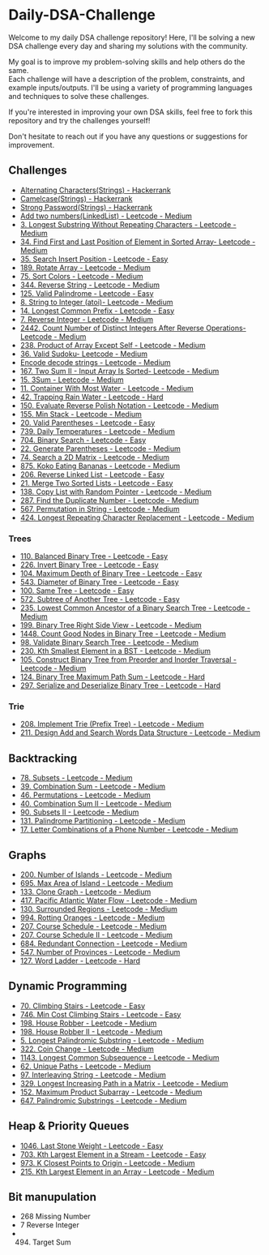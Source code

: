# Daily-DSA-Challenge

Welcome to my daily DSA challenge repository! Here, I'll be solving a new DSA challenge every day and sharing my
solutions with the community.

My goal is to improve my problem-solving skills and help others do the same.  
Each challenge will have a description of the problem, constraints, and example inputs/outputs. I'll be using a variety
of programming languages and techniques to solve these challenges.

If you're interested in improving your own DSA skills, feel free to fork this repository and try the challenges
yourself!

Don't hesitate to reach out if you have any questions or suggestions for improvement.

## Challenges
- <a href="https://www.hackerrank.com/challenges/alternating-characters/problem">Alternating Characters(Strings) -
  Hackerrank</a>
- <a href="https://www.hackerrank.com/challenges/camelcase/problem">Camelcase(Strings) - Hackerrank</a>
- <a href="https://www.hackerrank.com/challenges/strong-password/problem">Strong Password(Strings) - Hackerrank</a>
- <a href="https://leetcode.com/problems/add-two-numbers/description/">Add two numbers(LinkedList) - Leetcode -
  Medium</a>
- <a href="https://leetcode.com/problems/longest-substring-without-repeating-characters/">3. Longest Substring Without
  Repeating Characters - Leetcode - Medium</a>
- <a href="https://leetcode.com/problems/find-first-and-last-position-of-element-in-sorted-array/description/">34. Find
  First and Last Position of Element in Sorted Array- Leetcode - Medium</a>
- <a href="https://leetcode.com/problems/search-insert-position/description/">35. Search Insert Position - Leetcode -
  Easy</a>
- <a href="https://leetcode.com/problems/rotate-array/">189. Rotate Array - Leetcode - Medium</a>
- <a href="https://leetcode.com/problems/sort-colors/description/">75. Sort Colors - Leetcode - Medium</a>
- <a href="https://leetcode.com/problems/reverse-string/">344. Reverse String - Leetcode - Medium</a>
- <a href="https://leetcode.com/problems/valid-palindrome/">125. Valid Palindrome - Leetcode - Easy</a>
- <a href="https://leetcode.com/problems/string-to-integer-atoi/">8. String to Integer (atoi)- Leetcode - Medium</a>
- <a href="https://leetcode.com/problems/longest-common-prefix/">14. Longest Common Prefix - Leetcode - Easy</a>
- <a href="https://leetcode.com/problems/reverse-integer/">7. Reverse Integer - Leetcode - Medium</a>
- <a href="https://leetcode.com/problems/count-number-of-distinct-integers-after-reverse-operations/description/">2442.
  Count Number of Distinct Integers After Reverse Operations- Leetcode - Medium</a>
- <a href="https://leetcode.com/problems/product-of-array-except-self/description/">238. Product of Array Except Self -
  Leetcode - Medium</a>
- <a href="https://leetcode.com/problems/valid-sudoku/description/">36. Valid Sudoku- Leetcode - Medium</a>
- <a href="https://leetcode.com/problems/encode-and-decode-strings/">Encode decode strings - Leetcode - Medium</a>
- <a href="https://leetcode.com/problems/two-sum-ii-input-array-is-sorted/">167. Two Sum II - Input Array Is Sorted-
  Leetcode - Medium</a>
- <a href="https://leetcode.com/problems/3sum/"> 15. 3Sum - Leetcode - Medium</a>
- <a href="https://leetcode.com/problems/container-with-most-water/"> 11. Container With Most Water - Leetcode - Medium</a>
- <a href="https://leetcode.com/problems/trapping-rain-water/"> 42. Trapping Rain Water - Leetcode - Hard</a>
- <a href="https://leetcode.com/problems/evaluate-reverse-polish-notation/"> 150. Evaluate Reverse Polish Notation - Leetcode - Medium</a>
- <a href="https://leetcode.com/problems/min-stack/"> 155. Min Stack - Leetcode - Medium</a>
- <a href="https://leetcode.com/problems/valid-parentheses/"> 20. Valid Parentheses - Leetcode - Easy</a>
- <a href="https://leetcode.com/problems/daily-temperatures/"> 739. Daily Temperatures - Leetcode - Medium</a>
- <a href="https://leetcode.com/problems/binary-search"> 704. Binary Search - Leetcode - Easy</a>
- <a href="https://leetcode.com/problems/generate-parentheses"> 22. Generate Parentheses - Leetcode - Medium</a>
- <a href="https://leetcode.com/problems/search-a-2d-matrix"> 74. Search a 2D Matrix - Leetcode - Medium</a>
- <a href="https://leetcode.com/problems/koko-eating-bananas"> 875. Koko Eating Bananas - Leetcode - Medium</a>
- <a href="https://leetcode.com/problems/reverse-linked-list/">206. Reverse Linked List - Leetcode - Easy</a>
- <a href="https://leetcode.com/problems/merge-two-sorted-lists/">21. Merge Two Sorted Lists - Leetcode - Easy</a>
- <a href="https://leetcode.com/problems/copy-list-with-random-pointer">138. Copy List with Random Pointer - Leetcode -
  Medium</a>
- <a href="https://leetcode.com/problems/find-the-duplicate-number">287. Find the Duplicate Number - Leetcode -
  Medium</a>
- <a href="https://leetcode.com/problems/permutation-in-string">567. Permutation in String - Leetcode - Medium</a>
- <a href="https://leetcode.com/problems/longest-repeating-character-replacement">424. Longest Repeating Character Replacement - Leetcode - Medium</a>

### Trees
- <a href="https://leetcode.com/problems/balanced-binary-tree">110. Balanced Binary Tree - Leetcode - Easy</a>
- <a href="https://leetcode.com/problems/invert-binary-tree/">226. Invert Binary Tree - Leetcode - Easy</a>
- <a href="https://leetcode.com/problems/maximum-depth-of-binary-tree">104. Maximum Depth of Binary Tree - Leetcode -
  Easy</a>
- <a href="https://leetcode.com/problems/diameter-of-binary-tree">543. Diameter of Binary Tree - Leetcode - Easy</a>
- <a href="https://leetcode.com/problems/same-tree">100. Same Tree - Leetcode - Easy</a>
- <a href="https://leetcode.com/problems/subtree-of-another-tree">572. Subtree of Another Tree - Leetcode - Easy</a>
- <a href="https://leetcode.com/problems/lowest-common-ancestor-of-a-binary-search-tree/">235. Lowest Common Ancestor of
  a Binary Search Tree - Leetcode - Medium</a>
- <a href="https://leetcode.com/problems/binary-tree-right-side-view">199. Binary Tree Right Side View - Leetcode -
  Medium</a>
- <a href="https://leetcode.com/problems/count-good-nodes-in-binary-tree"> 1448. Count Good Nodes in Binary Tree - Leetcode - Medium</a>
- <a href="https://leetcode.com/problems/validate-binary-search-tree/"> 98. Validate Binary Search Tree - Leetcode - Medium</a>
- <a href="https://leetcode.com/problems/kth-smallest-element-in-a-bst"> 230. Kth Smallest Element in a BST - Leetcode - Medium</a>
- <a href="https://leetcode.com/problems/construct-binary-tree-from-preorder-and-inorder-traversal/"> 105. Construct Binary Tree from Preorder and Inorder Traversal - Leetcode - Medium</a>
- <a href="https://leetcode.com/problems/binary-tree-maximum-path-sum/"> 124. Binary Tree Maximum Path Sum - Leetcode - Hard</a>
- <a href="https://leetcode.com/problems/serialize-and-deserialize-binary-tree">297. Serialize and Deserialize Binary
  Tree - Leetcode - Hard</a>

### Trie
- <a href="https://leetcode.com/problems/implement-trie-prefix-tree/description/"> 208. Implement Trie (Prefix Tree) - Leetcode - Medium</a>
- <a href="https://leetcode.com/problems/design-add-and-search-words-data-structure/description/"> 211. Design Add and Search Words Data Structure - Leetcode - Medium</a>

## Backtracking
- <a href="https://leetcode.com/problems/subsets/"> 78. Subsets - Leetcode - Medium</a>
- <a href="https://leetcode.com/problems/combination-sum/description/"> 39. Combination Sum - Leetcode - Medium</a>
- <a href="https://leetcode.com/problems/permutations/description/"> 46. Permutations - Leetcode - Medium</a>
- <a href="https://leetcode.com/problems/combination-sum-ii"> 40. Combination Sum II - Leetcode - Medium</a>
- <a href="https://leetcode.com/problems/combination-sum-ii"> 90. Subsets II - Leetcode - Medium</a>
- <a href="https://leetcode.com/problems/palindrome-partitioning/description/"> 131. Palindrome Partitioning - Leetcode - Medium</a>
- <a href="https://leetcode.com/problems/letter-combinations-of-a-phone-number/description/"> 17. Letter Combinations of a Phone Number - Leetcode - Medium</a>

## Graphs
- <a href="https://leetcode.com/problems/number-of-islands/description/"> 200. Number of Islands - Leetcode - Medium</a>
- <a href="https://leetcode.com/problems/max-area-of-island/description/"> 695. Max Area of Island - Leetcode - Medium</a>
- <a href="https://leetcode.com/problems/clone-graph/description/"> 133. Clone Graph - Leetcode - Medium</a>
- <a href="https://leetcode.com/problems/pacific-atlantic-water-flow/description/"> 417. Pacific Atlantic Water Flow - Leetcode - Medium</a>
- <a href="https://leetcode.com/problems/surrounded-regions"> 130. Surrounded Regions - Leetcode - Medium</a>
- <a href="https://leetcode.com/problems/rotting-oranges"> 994. Rotting Oranges - Leetcode - Medium</a>
- <a href="https://leetcode.com/problems/course-schedule"> 207. Course Schedule - Leetcode - Medium</a>
- <a href="https://leetcode.com/problems/course-schedule-ii"> 207. Course Schedule II - Leetcode - Medium</a>
- <a href="https://leetcode.com/problems/redundant-connection"> 684. Redundant Connection - Leetcode - Medium</a>
- <a href="https://leetcode.com/problems/number-of-provinces"> 547. Number of Provinces - Leetcode - Medium</a>
- <a href="https://leetcode.com/problems/word-ladder"> 127. Word Ladder - Leetcode - Hard</a>

## Dynamic Programming
- <a href="https://leetcode.com/problems/climbing-stairs"> 70. Climbing Stairs - Leetcode - Easy</a>
- <a href="https://leetcode.com/problems/min-cost-climbing-stairs/"> 746. Min Cost Climbing Stairs - Leetcode - Easy</a>
- <a href="https://leetcode.com/problems/house-robber/"> 198. House Robber - Leetcode - Medium</a>
- <a href="https://leetcode.com/problems/house-robber-ii/"> 198. House Robber II - Leetcode - Medium</a>
- <a href="https://leetcode.com/problems/longest-palindromic-substring/description/"> 5. Longest Palindromic Substring - Leetcode - Medium</a>
- <a href="https://leetcode.com/problems/coin-change"> 322. Coin Change - Leetcode - Medium</a>
- <a href="https://leetcode.com/problems/longest-common-subsequence"> 1143. Longest Common Subsequence - Leetcode - Medium</a>
- <a href="https://leetcode.com/problems/unique-paths"> 62. Unique Paths - Leetcode - Medium</a>
- <a href="https://leetcode.com/problems/interleaving-string"> 97. Interleaving String - Leetcode - Medium</a>
- <a href="https://leetcode.com/problems/longest-increasing-path-in-a-matrix/"> 329. Longest Increasing Path in a Matrix - Leetcode - Medium</a>
- <a href="https://leetcode.com/problems/maximum-product-subarray/"> 152. Maximum Product Subarray - Leetcode - Medium</a>
- <a href="https://leetcode.com/problems/palindromic-substrings/"> 647. Palindromic Substrings - Leetcode - Medium</a>
  
## Heap & Priority Queues
- <a href="https://leetcode.com/problems/last-stone-weight/"> 1046. Last Stone Weight - Leetcode - Easy</a>
- <a href="https://leetcode.com/problems/kth-largest-element-in-a-stream/description/"> 703. Kth Largest Element in a Stream - Leetcode - Easy</a>
- <a href="https://leetcode.com/problems/k-closest-points-to-origin/description/"> 973. K Closest Points to Origin - Leetcode - Medium</a>
- <a href="https://leetcode.com/problems/kth-largest-element-in-an-array/"> 215. Kth Largest Element in an Array - Leetcode - Medium</a>

## Bit manupulation
- 268 Missing Number 
- 7 Reverse Integer
- 494. Target Sum



